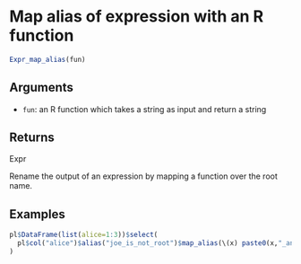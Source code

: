 # Map alias of expression with an R function

```r
Expr_map_alias(fun)
```

## Arguments

- `fun`: an R function which takes a string as input and return a string

## Returns

Expr

Rename the output of an expression by mapping a function over the root name.

## Examples

```r
pl$DataFrame(list(alice=1:3))$select(
  pl$col("alice")$alias("joe_is_not_root")$map_alias(\(x) paste0(x,"_and_bob"))
)
```